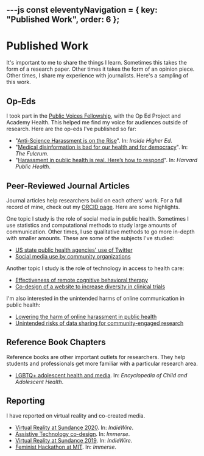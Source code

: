 ---js
const eleventyNavigation = {
	key: "Published Work",
	order: 6
};
---
# Published Work

It's important to me to share the things I learn. Sometimes this takes the form of a research paper. Other times it takes the form of an opinion piece. Other times, I share my experience with journalists. Here's a sampling of this work.

## Op-Eds

I took part in the [Public Voices Fellowship](https://academyhealth.org/blog/2023-11/academyhealth-names-2023-cohort-public-voices-fellowship-academyhealth-partnership-oped-project), with the Op Ed Project and Academy Health. This helped me find my voice for audiences outside of research. Here are the op-eds I've published so far:

- "[Anti-Science Harassment is on the Rise](https://www.insidehighered.com/opinion/views/2024/08/14/anti-science-harassment-rise-opinion)". In: _Inside Higher Ed_.
- "[Medical disinformation is bad for our health and for democracy](https://thefulcrum.us/media-technology/health-misinformation)". In: _The Fulcrum_.
- "[Harassment in public health is real. Here’s how to respond](https://harvardpublichealth.org/policy-practice/peter-hotez-wont-be-the-last-health-worker-harassed-online/)". In: _Harvard Public Health_.

## Peer-Reviewed Journal Articles

Journal articles help researchers build on each others' work. For a full record of mine, check out my [ORCID page](https://orcid.org/0000-0003-4402-1885). Here are some highlights.

One topic I study is the role of social media in public health. Sometimes I use statistics and computational methods to study large amounts of communication. Other times, I use qualitative methods to go more in-depth with smaller amounts. These are some of the subjects I've studied:

- [US state public health agencies' use of Twitter](https://doi.org/10.2196/59786)
- [Social media use by community organizations](http://doi.org/10.1186/1471-2458-13-1129)

Another topic I study is the role of technology in access to health care:

- [Effectiveness of remote cognitive behavioral therapy](https://doi.org/10.1177/1357633X231151788)
- [Co-design of a website to increase diversity in clinical trials](https://doi.org/10.1371/journal.pone.0246098)

I'm also interested in the unintended harms of online communication in public health:

- [Lowering the harm of online harassment in public health](http://dx.doi.org/10.1080/10810730.2024.2358141)
- [Unintended risks of data sharing for community-engaged research](https://doi.org/10.1016/j.socscimed.2023.115895)

## Reference Book Chapters

Reference books are other important outlets for researchers. They help students and professionals get more familiar with a particular research area.

- [LGBTQ+ adolescent health and media](https://doi.org/10.1016/B978-0-12-818872-9.00175-8). In: _Encyclopedia of Child and Adolescent Health_.

## Reporting

I have reported on virtual reality and co-created media. 

- [Virtual Reality at Sundance 2020](https://www.indiewire.com/features/general/sundance-2020-vr-climate-change-1202208386/). In: _IndieWire_.
- [Assistive Technology co-design](https://immerse.news/centering-people-with-disabilities-in-engineering-373f827840dc). In: _Immerse_.
- [Virtual Reality at Sundance 2019](https://www.indiewire.com/features/general/sundance-new-frontiers-2019-vr-mechanical-souls-1202042700/). In: _IndieWire_.
- [Feminist Hackathon at MIT](https://immerse.news/building-irreverent-and-intersectional-futures-7b8401185683). In: _Immerse_.